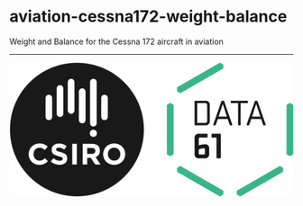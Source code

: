 # aviation-cessna172-weight-balance

Weight and Balance for the Cessna 172 aircraft in aviation

----

![CSIRO's Data61 Logo](https://raw.githubusercontent.com/qfpl/assets/master/data61-transparent-bg.png)

